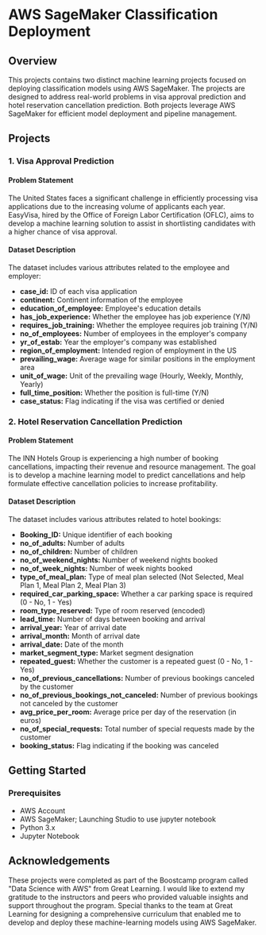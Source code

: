 
# AWS SageMaker Classification Deployment

## Overview

This projects contains two distinct machine learning projects focused on deploying classification models using AWS SageMaker. The projects are designed to address real-world problems in visa approval prediction and hotel reservation cancellation prediction. Both projects leverage AWS SageMaker for efficient model deployment and pipeline management.

## Projects

### 1. Visa Approval Prediction

#### Problem Statement
The United States faces a significant challenge in efficiently processing visa applications due to the increasing volume of applicants each year. EasyVisa, hired by the Office of Foreign Labor Certification (OFLC), aims to develop a machine learning solution to assist in shortlisting candidates with a higher chance of visa approval.

#### Dataset Description
The dataset includes various attributes related to the employee and employer:
- **case_id:** ID of each visa application
- **continent:** Continent information of the employee
- **education_of_employee:** Employee's education details
- **has_job_experience:** Whether the employee has job experience (Y/N)
- **requires_job_training:** Whether the employee requires job training (Y/N)
- **no_of_employees:** Number of employees in the employer's company
- **yr_of_estab:** Year the employer's company was established
- **region_of_employment:** Intended region of employment in the US
- **prevailing_wage:** Average wage for similar positions in the employment area
- **unit_of_wage:** Unit of the prevailing wage (Hourly, Weekly, Monthly, Yearly)
- **full_time_position:** Whether the position is full-time (Y/N)
- **case_status:** Flag indicating if the visa was certified or denied

### 2. Hotel Reservation Cancellation Prediction

#### Problem Statement
The INN Hotels Group is experiencing a high number of booking cancellations, impacting their revenue and resource management. The goal is to develop a machine learning model to predict cancellations and help formulate effective cancellation policies to increase profitability.

#### Dataset Description
The dataset includes various attributes related to hotel bookings:
- **Booking_ID:** Unique identifier of each booking
- **no_of_adults:** Number of adults
- **no_of_children:** Number of children
- **no_of_weekend_nights:** Number of weekend nights booked
- **no_of_week_nights:** Number of week nights booked
- **type_of_meal_plan:** Type of meal plan selected (Not Selected, Meal Plan 1, Meal Plan 2, Meal Plan 3)
- **required_car_parking_space:** Whether a car parking space is required (0 - No, 1 - Yes)
- **room_type_reserved:** Type of room reserved (encoded)
- **lead_time:** Number of days between booking and arrival
- **arrival_year:** Year of arrival date
- **arrival_month:** Month of arrival date
- **arrival_date:** Date of the month
- **market_segment_type:** Market segment designation
- **repeated_guest:** Whether the customer is a repeated guest (0 - No, 1 - Yes)
- **no_of_previous_cancellations:** Number of previous bookings canceled by the customer
- **no_of_previous_bookings_not_canceled:** Number of previous bookings not canceled by the customer
- **avg_price_per_room:** Average price per day of the reservation (in euros)
- **no_of_special_requests:** Total number of special requests made by the customer
- **booking_status:** Flag indicating if the booking was canceled

## Getting Started

### Prerequisites
- AWS Account
- AWS SageMaker; Launching Studio to use jupyter notebook
- Python 3.x
- Jupyter Notebook

## Acknowledgements

These projects were completed as part of the Boostcamp program called "Data Science with AWS" from Great Learning. I would like to extend my gratitude to the instructors and peers who provided valuable insights and support throughout the program. Special thanks to the team at Great Learning for designing a comprehensive curriculum that enabled me to develop and deploy these machine-learning models using AWS SageMaker. 
